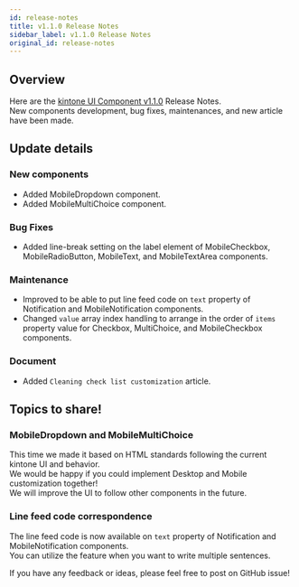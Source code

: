 ```yaml
---
id: release-notes
title: v1.1.0 Release Notes
sidebar_label: v1.1.0 Release Notes
original_id: release-notes
---
```


## Overview

Here are the [kintone UI Component v1.1.0](https://github.com/kintone-labs/kintone-ui-component/releases/tag/v1.1.0) Release Notes.<br/>
New components development, bug fixes, maintenances, and new article have been made.

## Update details
### New components
- Added MobileDropdown component.
- Added MobileMultiChoice component.

### Bug Fixes
- Added line-break setting on the label element of MobileCheckbox, MobileRadioButton, MobileText, and MobileTextArea components.

### Maintenance
- Improved to be able to put line feed code on `text` property of Notification and MobileNotification components.
- Changed `value` array index handling to arrange in the order of `items` property value for Checkbox, MultiChoice, and MobileCheckbox components.

### Document
- Added `Cleaning check list customization` article.

## Topics to share!
### MobileDropdown and MobileMultiChoice
This time we made it based on HTML standards following the current kintone UI and behavior.<br/>
We would be happy if you could implement Desktop and Mobile customization together!<br/>
We will improve the UI to follow other components in the future.

### Line feed code correspondence
The line feed code is now available on `text` property of Notification and MobileNotification components.<br/>
You can utilize the feature when you want to write multiple sentences.

If you have any feedback or ideas, please feel free to post on GitHub issue!
